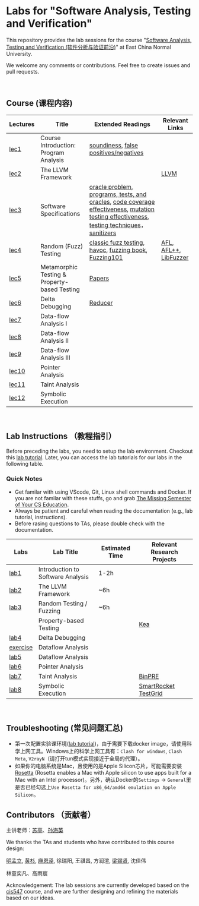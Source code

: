 # Labs for "Software Analysis, Testing and Verification"
This repository provides the lab sessions for the course "[Software Analysis, Testing and Verification (软件分析与验证前沿)](https://tingsu.github.io/files/courses/pa2024.html)" at East China Normal University.

We welcome any comments or contributions. Feel free to create issues and pull requests.

<br>

## Course (课程内容)

| Lectures                         |  Title                         |  Extended Readings                        |  Relevant Links                        |
|------------------------------|-----------------------------------|-----------------------------------|-----------------------------------|
| [lec1](https://tingsu.github.io/files/courses/slides/lec-1-course_introduction.pdf)      | Course Introduction: Program Analysis |  [soundiness](https://yanniss.github.io/Soundiness-CACM.pdf), [false positives/negatives](https://dl.acm.org/doi/10.1145/3660781)    |        |
| [lec2](https://tingsu.github.io/files/courses/slides/lec-2-llvm-framework-primer.pdf)       | The LLVM Framework   |      |   [LLVM](https://llvm.org/)   |
| [lec3](https://tingsu.github.io/files/courses/slides/lec-3-software_specifications_and_testing.pdf)       | Software Specifications          |  [oracle problem](https://ieeexplore.ieee.org/document/6963470), [programs, tests, and oracles](https://dl.acm.org/doi/10.1145/1985793.1985847), [code coverage effectiveness](https://dl.acm.org/doi/10.1145/2568225.2568271), [mutation testing effectiveness](https://dl.acm.org/doi/10.1145/2635868.2635929), [testing techniques](https://dl.acm.org/doi/10.1016/j.jss.2013.02.061)，[sanitizers](https://oaklandsok.github.io/papers/song2019.pdf)  |       |
| [lec4](https://tingsu.github.io/files/courses/slides/lec-4-random_fuzz_testing.pdf)       | Random (Fuzz) Testing | [classic fuzz testing](https://arxiv.org/pdf/2008.06537), [havoc](https://dl.acm.org/doi/abs/10.1145/3510003.3510174), [fuzzing book](https://www.fuzzingbook.org/), [Fuzzing101](https://github.com/antonio-morales/Fuzzing101)   |   [AFL](https://github.com/google/AFL), [AFL++](https://github.com/AFLplusplus/AFLplusplus), [LibFuzzer](https://llvm.org/docs/LibFuzzer.html)    | 
| [lec5](https://tingsu.github.io/files/courses/slides/lec-5-MT-and-PBT.pdf)       | Metamorphic Testing & Property-based Testing         |   [Papers](https://tingsu.github.io/files/courses/pa2022.html)   |      |
| [lec6](https://tingsu.github.io/files/courses/slides/lec-6_delta_debugging.pdf)       | Delta Debugging        |  [Reducer](https://www.fuzzingbook.org/html/Reducer.html)  |      |
| [lec7](https://tingsu.github.io/files/courses/slides/lec-7_data_flow_analysis1.pdf) |  Data-flow Analysis I        |    |      |
| [lec8](https://tingsu.github.io/files/courses/slides/lec-8_data_flow_analysis2.pdf) |  Data-flow Analysis II        |    |      |
| [lec9](https://tingsu.github.io/files/courses/slides/lec-9_data_flow_analysis3.pdf) |  Data-flow Analysis III        |    |      |
| [lec10](https://tingsu.github.io/files/courses/slides/lec-10_pointer_analysis.pdf) |  Pointer Analysis     |    |      |
| [lec11](https://tingsu.github.io/files/courses/slides/lec-11_taint_analysis.pdf) |  Taint Analysis     |    |      |
| [lec12]() |  Symbolic Execution     |    |      |
<br>



## Lab Instructions （教程指引）

Before preceding the labs, you need to setup the lab environment. Checkout this [lab tutorial](lab_manual/course-vm.md). Later, you can access the lab tutorials for our labs in the following table.

### Quick Notes

- Get familar with using VScode, Git, Linux shell commands and Docker. If you are not familar with these stuffs, go and grab [The Missing Semester of Your CS Education](https://missing.csail.mit.edu/).
- Always be patient and careful when reading the documentation (e.g., lab tutorial, instructions). 
- Before rasing questions to TAs, please double check with the documentation. 


| Labs                         | Lab Title                         | Estimated Time |  Relevant Research Projects       |
|------------------------------|-----------------------------------|----------------|-----------------------------------|
| [lab1](lab_manual/lab1.md)   | Introduction to Software Analysis | 1-2h           |                                   |
| [lab2](lab_manual/lab2.md)   | The LLVM Framework                | ~6h            |                                   |
| [lab3](lab_manual/lab3.md)   | Random Testing / Fuzzing          | ~6h            |                                   |
|                              | Property-based Testing            |                | [Kea](https://github.com/ecnusse/Kea) |
| [lab4](lab_manual/lab4.md)   | Delta Debugging                   |                |                                   |
| [exercise](exercise/exercise_data_flow_analysis.pdf)   | Dataflow Analysis                   |                |                                   |
| [lab5](lab_manual/lab5.md)   | Dataflow Analysis                 |                |                                   |
| [lab6](lab_manual/lab6.md)   | Pointer Analysis                  |                |                                   |
| [lab7]()               | Taint Analysis    |                | [BinPRE](https://github.com/ecnusse/BinPRE) |
| [lab8](lab_manual/lab7.md)   | Symbolic Execution        |                | [SmartRocket TestGrid]()          |

<br>




## Troubleshooting (常见问题汇总)

- 第一次配置实验课环境([lab tutorial](lab_manual/course-vm.md))，由于需要下载docker image，请使用科学上网工具。Windows上的科学上网工具有：`Clash for windows`, `Clash Meta`, `V2rayN`（请打开tun模式实现接近于全局的代理）。
- 如果你的电脑系统是Mac，且使用的是Apple Silicon芯片，可能需要安装[Rosetta](https://support.apple.com/en-us/102527) (Rosetta enables a Mac with Apple silicon to use apps built for a Mac with an Intel processor)。另外，确认Docker的`Settings` -> `General`里是否已经勾选上`Use Rosetta for x86_64/amd64 emulation on Apple Silicon`。

## Contributors （贡献者）

主讲老师：[苏亭](http://tingsu.github.io/)、[孙海英](https://faculty.ecnu.edu.cn/_s43/shy/main.psp)

We thanks the TAs and students who have contributed to this course design:

<a href="https://ml-ming.dev/">明孟立</a>,
<a href="https://apochens.github.io/">黄杉</a>,
<a href="https://joseph9morgan.github.io/">麻恩泽</a>,
徐瑞阳,
王祺昌,
方润渲,
<a href="https://xixianliang.github.io/resume/">梁锡贤</a>,
沈佳伟

林童奕凡、高雨宸


Acknowledgement: The lab sessions are currently developed based on the [cis547](https://software-analysis-class.org) course, and we are further designing and refining the materials based on our ideas.
